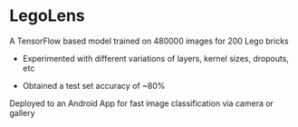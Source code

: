 # LegoLens
A TensorFlow based model trained on 480000 images for 200 Lego bricks

- Experimented with different variations of layers, kernel sizes, dropouts, etc

- Obtained a test set accuracy of ~80%

Deployed to an Android App for fast image classification via camera or gallery
